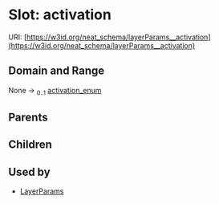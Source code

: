
# Slot: activation




URI: [https://w3id.org/neat_schema/layerParams__activation](https://w3id.org/neat_schema/layerParams__activation)


## Domain and Range

None &#8594;  <sub>0..1</sub> [activation_enum](activation_enum.md)

## Parents


## Children


## Used by

 * [LayerParams](LayerParams.md)
